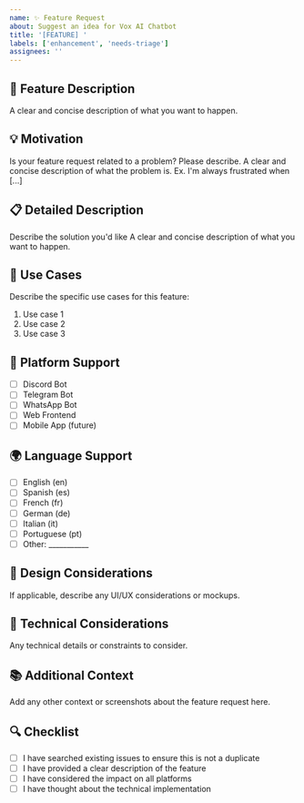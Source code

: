 ```yaml
---
name: ✨ Feature Request
about: Suggest an idea for Vox AI Chatbot
title: '[FEATURE] '
labels: ['enhancement', 'needs-triage']
assignees: ''
---
```


## 🚀 Feature Description
A clear and concise description of what you want to happen.

## 💡 Motivation
Is your feature request related to a problem? Please describe.
A clear and concise description of what the problem is. Ex. I'm always frustrated when [...]

## 📋 Detailed Description
Describe the solution you'd like
A clear and concise description of what you want to happen.

## 🎯 Use Cases
Describe the specific use cases for this feature:
1. Use case 1
2. Use case 2
3. Use case 3

## 📱 Platform Support
- [ ] Discord Bot
- [ ] Telegram Bot
- [ ] WhatsApp Bot
- [ ] Web Frontend
- [ ] Mobile App (future)

## 🌍 Language Support
- [ ] English (en)
- [ ] Spanish (es)
- [ ] French (fr)
- [ ] German (de)
- [ ] Italian (it)
- [ ] Portuguese (pt)
- [ ] Other: ___________

## 🎨 Design Considerations
If applicable, describe any UI/UX considerations or mockups.

## 🔧 Technical Considerations
Any technical details or constraints to consider.

## 📚 Additional Context
Add any other context or screenshots about the feature request here.

## 🔍 Checklist
- [ ] I have searched existing issues to ensure this is not a duplicate
- [ ] I have provided a clear description of the feature
- [ ] I have considered the impact on all platforms
- [ ] I have thought about the technical implementation
